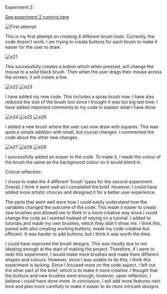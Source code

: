 Experiment 2:

[See experiment 2 running here](/experiment2_2025_06_01_14_01_14/index.html)


![First attempt](https://github.com/user-attachments/assets/d745bc7c-c6c8-47a5-8452-c363287fc9ca)

This is my first attempt on creating 4 different brush tools. Currently, the code doesn't work. I am trying to create buttons for each brush to make it easier for the user to draw.


![e21](https://github.com/user-attachments/assets/bfb8180c-c6b7-4164-9248-76d076f44e49)

This successfully creates a button which when pressed, will change the mouse to a solid black brush. Then when the user drags their mouse across the screen, it will create a line.

![e22](https://github.com/user-attachments/assets/00dae4c7-8642-4090-9b37-d83fdd5772c0)
![e23](https://github.com/user-attachments/assets/58e2d999-14c7-4a87-8d9b-f7dec072d589)

I have added my new code. This includes a spray brush now. I have also reduced the size of the brush tool since I thought it was too big last time. I have added important comments to my code to explain what I have done.

![e24](https://github.com/user-attachments/assets/d84ce5a7-2172-4fbd-bc00-6921bebb02e3)
![e25](https://github.com/user-attachments/assets/f7df0782-75ab-421d-b004-678f4ff7ab76)
![e26](https://github.com/user-attachments/assets/40c06d14-4a0b-49b2-8367-017e43cf5763)

I added a new brush where the user can now draw with squares. This was quite a simple addition with small, but crucial changes. I commented the code about the other new changes.

![e27](https://github.com/user-attachments/assets/7485ec32-1847-4ef4-b820-ecb74789bb4f)
![e28](https://github.com/user-attachments/assets/197ad420-782d-46fa-87fa-d8f57908252d)
![e29](https://github.com/user-attachments/assets/4a78bcd1-de9d-40e2-aa32-19b87cd03f01)

I successfully added an eraser to the code. To make it, I made the colour of the brush the same as the background colour so it would blend in.

Critical reflection:


I chose to make the 4 different ‘brush’ types for the second experiment. Overall, I think it went well as I completed the brief. However, I could have added more artistic choices and designed it for a better user experience.

The parts that went well were how I could easily understand how the variables changed the outcome of the code. This made it easier to create new brushes and allowed me to think in a more creative way since I could change the code as I wanted instead of relying on a tutorial. I added to tutorials and made my own brushes, which they didn't show me. I think this, paired with also creating working buttons, made my code creative but efficient. It was harder to add buttons, but I think it was worth the time.

I could have improved the brush designs. This was mostly due to not ideating enough at the start of making the project. Therefore, if I were to redo this experiment, I would make more brushes and make them different shapes and colours. However, since I was unable to do this, I think this experiment is lacking. Since I focused more on the code aspect, I left out the other part of the brief, which is to make it more creative. I thought that the buttons and new brushes were enough; however, upon reflection, I believe I could have done more. In conclusion, I will add more features next time and plan more carefully to make it easier to do more intricate designs.
